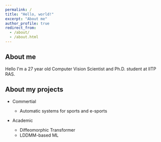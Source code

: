 ```yaml
---
permalink: /
title: "Hello, world!"
excerpt: "About me"
author_profile: true
redirect_from: 
  - /about/
  - /about.html
---
```


About me
------
Hello I'm a 27 year old Computer Vision Scientist and Ph.D. student at IITP RAS. 


About my projects
----

- Commertial
    * Automatic systems for sports and e-sports
    

- Academic
    * Diffeomorphic Transformer
    * LDDMM-based ML
 
 
